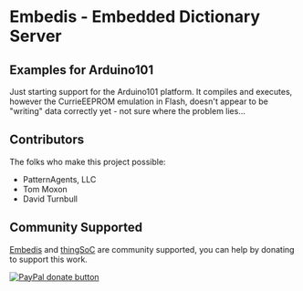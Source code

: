 # Embedis - Embedded Dictionary Server

## Examples for Arduino101

Just starting support for the Arduino101 platform.
It compiles and executes, however the CurrieEEPROM emulation in Flash,
doesn't appear to be "writing" data correctly yet - not sure where the problem lies...

## Contributors

The folks who make this project possible:

 * PatternAgents, LLC
 * Tom Moxon
 * David Turnbull

## Community Supported

[Embedis](https://github.com/thingSoC/embedis) and  [thingSoC](http://www.thingsoc.com) are community supported, you can help by donating to support this work.

<span class="badge-paypal"><a href="https://www.paypal.com/cgi-bin/webscr?cmd=_s-xclick&amp;hosted_button_id=5NPC24C7VQ89L" title="Donate to this project using Paypal"><img src="https://img.shields.io/badge/paypal-donate-yellow.svg" alt="PayPal donate button" /></a></span>

